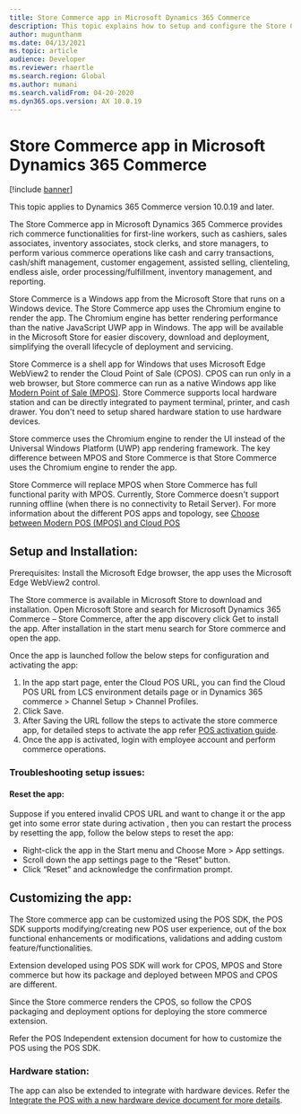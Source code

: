 ```yaml
---
title: Store Commerce app in Microsoft Dynamics 365 Commerce
description: This topic explains how to setup and configure the Store Commerce app.
author: mugunthanm
ms.date: 04/13/2021
ms.topic: article
audience: Developer
ms.reviewer: rhaertle
ms.search.region: Global
ms.author: mumani
ms.search.validFrom: 04-20-2020
ms.dyn365.ops.version: AX 10.0.19
---
```


# Store Commerce app in Microsoft Dynamics 365 Commerce

[!include [banner](../includes/banner.md)]

This topic applies to Dynamics 365 Commerce version 10.0.19 and later.

The Store Commerce app in Microsoft Dynamics 365 Commerce provides rich commerce functionalities for first-line workers, such as cashiers, sales associates, inventory associates, stock clerks, and store managers, to perform various commerce operations like cash and carry transactions, cash/shift management, customer engagement, assisted selling, clienteling, endless aisle, order processing/fulfillment, inventory management, and reporting.

Store Commerce is a Windows app from the Microsoft Store that runs on a Windows device. The Store Commerce app uses the Chromium engine to render the app. The Chromium engine has better rendering performance than the native JavaScript UWP app in Windows. The app will be available in the Microsoft Store for easier discovery, download and deployment, simplifying the overall lifecycle of deployment and servicing.

Store Commerce is a shell app for Windows that uses Microsoft Edge WebView2 to render the Cloud Point of Sale (CPOS). CPOS can run only in a web browser, but Store commerce can run as a native Windows app like [Modern Point of Sale (MPOS)](retail-modern-pos-architecture.md). Store Commerce supports local hardware station and can be directly integrated to payment terminal, printer, and cash drawer. You don't need to setup shared hardware station to use hardware devices. 

Store commerce uses the Chromium engine to render the UI instead of the Universal Windows Platform (UWP) app rendering framework. The key difference between MPOS and Store Commerce is that Store Commerce uses the Chromium engine to render the app.

Store Commerce will replace MPOS when Store Commerce has full functional parity with MPOS. Currently, Store Commerce doesn't support running offline (when there is no connectivity to Retail Server). For more information about the different POS apps and topology, see [Choose between Modern POS (MPOS) and Cloud POS](../mpos-or-cpos.md)

## Setup and Installation:

Prerequisites: Install the Microsoft Edge browser, the app uses the Microsoft Edge WebView2 control.

The Store commerce is available in Microsoft Store to download and installation. Open Microsoft Store and search for Microsoft Dynamics 365 Commerce – Store Commerce, after the app discovery click Get to install the app. After installation in the start menu search for Store commerce and open the app.

Once the app is launched follow the below steps for configuration and activating the app:
1.	In the app start page, enter the Cloud POS URL, you can find the Cloud POS URL from LCS environment details page or in Dynamics 365 commerce > Channel Setup > Channel Profiles.
2.	Click Save.
3.	After Saving the URL follow the steps to activate the store commerce app, for detailed steps to activate the app refer [POS activation guide](retail-device-activation.md#activate-a-modern-pos-or-cloud-pos-device-by-using-guided-activation).
4.	Once the app is activated, login with employee account and perform commerce operations.

### Troubleshooting setup issues:

#### Reset the app:

Suppose if you entered invalid CPOS URL and want to change it or the app get into some error state during activation , then you can restart the process by resetting the app, follow the below steps to reset the app:
+ Right-click the app in the Start menu and Choose More > App settings.
+ Scroll down the app settings page to the “Reset” button.
+ Click “Reset” and acknowledge the confirmation prompt.

## Customizing the app:

The Store commerce app can be customized using the POS SDK, the POS SDK supports modifying/creating new POS user experience, out of the box functional enhancements or modifications, validations and adding custom feature/functionalities. 

Extension developed using POS SDK will work for CPOS, MPOS and Store commerce but how its package and deployed between MPOS and CPOS are different.

Since the Store commerce renders the CPOS, so follow the CPOS packaging and deployment options for deploying the store commerce extension.

Refer the POS Independent extension document for how to customize the POS using the POS SDK.

### Hardware station:
The app can also be extended to integrate with hardware devices. Refer the [Integrate the POS with a new hardware device document for more details](hardware-device-extension.md).

